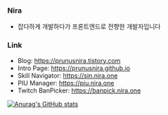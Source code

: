 ### Nira

* 잡다하게 개발하다가 프론트엔드로 전향한 개발자입니다

### Link

* Blog: https://prunusnira.tistory.com
* Intro Page: https://prunusnira.github.io
* Skill Navigator: https://sin.nira.one
* PIU Manager: https://piu.nira.one
* Twitch BanPicker: https://banpick.nira.one

[![Anurag's GitHub stats](https://github-readme-stats.vercel.app/api?username=prunusnira&theme=dark&show_icons=true)](https://github.com/anuraghazra/github-readme-stats)
